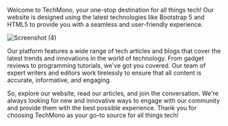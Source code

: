 Welcome to TechMono, your one-stop destination for all things tech! Our website is designed using the latest technologies like Bootstrap 5 and HTML5 to provide you with a seamless and user-friendly experience.

![Screenshot (4)](https://github.com/VinayakShyavi/TechMono/assets/121218561/673c1d0e-1ca5-4c61-b97d-94f3f659c2a4)

Our platform features a wide range of tech articles and blogs that cover the latest trends and innovations in the world of technology. From gadget reviews to programming tutorials, we've got you covered. Our team of expert writers and editors work tirelessly to ensure that all content is accurate, informative, and engaging.

So, explore our website, read our articles, and join the conversation. We're always looking for new and innovative ways to engage with our community and provide them with the best possible experience. Thank you for choosing TechMono as your go-to source for all things tech!
